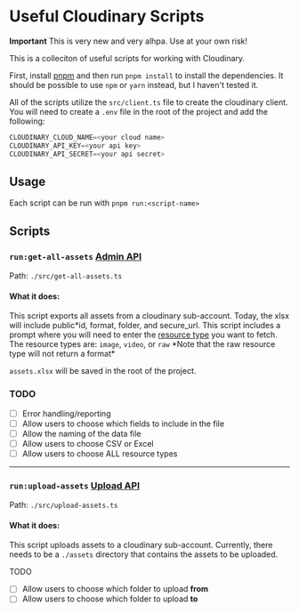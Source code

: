 # Useful Cloudinary Scripts

**Important**
This is very new and very alhpa. Use at your own risk!

This is a colleciton of useful scripts for working with Cloudinary.

First, install [pnpm](https://pnpm.js.org/en/installation) and then run `pnpm install` to install the dependencies. It should be possible to use `npm` or `yarn` instead, but I haven't tested it.

All of the scripts utilize the `src/client.ts` file to create the cloudinary client. You will need to create a `.env` file in the root of the project and add the following:

```ts
CLOUDINARY_CLOUD_NAME=<your cloud name>
CLOUDINARY_API_KEY=<your api key>
CLOUDINARY_API_SECRET=<your api secret>
```

## Usage

Each script can be run with `pnpm run:<script-name>`

## Scripts

### `run:get-all-assets` [Admin API](https://cloudinary.com/documentation/admin_api)

Path: `./src/get-all-assets.ts`

#### What it does:

This script exports all assets from a cloudinary sub-account. Today, the xlsx will include public*id, format, folder, and secure_url. This script includes a prompt where you will need to enter the [resource type](https://cloudinary.com/documentation/admin_api#get_resources) you want to fetch. The resource types are: `image`, `video`, or `raw`
*Note that the raw resource type will not return a format\*

`assets.xlsx` will be saved in the root of the project.

### TODO

- [ ] Error handling/reporting
- [ ] Allow users to choose which fields to include in the file
- [ ] Allow the naming of the data file
- [ ] Allow users to choose CSV or Excel
- [ ] Allow users to choose ALL resource types

---

### `run:upload-assets` [Upload API](https://cloudinary.com/documentation/image_upload_api_reference)

Path: `./src/upload-assets.ts`

#### What it does:

This script uploads assets to a cloudinary sub-account. Currently, there needs to be a `./assets` directory that contains the assets to be uploaded.

TODO

- [ ] Allow users to choose which folder to upload **from**
- [ ] Allow users to choose which folder to upload **to**
